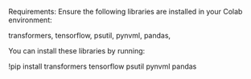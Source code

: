 Requirements: Ensure the following libraries are installed in your Colab environment:

transformers,
tensorflow,
psutil,
pynvml,
pandas,

You can install these libraries by running:

!pip install transformers tensorflow psutil pynvml pandas
